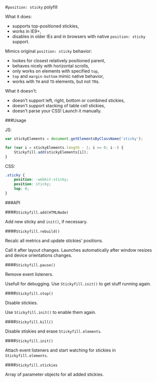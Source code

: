 #`position: sticky` polyfill

What it does:

- supports top-positioned stickies,
- works in IE9+,
- disables in older IEs and in browsers with native `position: sticky` support.

Mimics original `position: sticky` behavior:

- lookes for closest relatively positioned parent,
- behaves nicely with horizontal scrolls,
- only works on elements with specified `top`,
- `top` and `margin-bottom` mimic native behavior,
- works with `TH` and `TD` elements, but not `TR`s.

What it doesn't:

- doesn't support left, right, bottom or combined stickies,
- doesn't support stacking of table cell stickies,
- doesn't parse your CSS! Launch it manually.

###Usage

JS:

```js
var stickyElements = document.getElementsByClassName('sticky');

for (var i = stickyElements.length - 1; i >= 0; i--) {
    Stickyfill.add(stickyElements[i]);
}
```

CSS:

```css
.sticky {
	position: -webkit-sticky;
	position: sticky;
	top: 0;
}
```

###API

####`Stickyfill.add(HTMLNode)`

Add new sticky and `init()`, if necessary.

####`Stickyfill.rebuild()`

Recalc all metrics and update stickies' positions.

Call it after layout changes. Launches automatically after window resizes and device orientations changes.

####`Stickyfill.pause()`

Remove event listeners.

Usefull for debugging. Use `Stickyfill.init()` to get stuff running again.

####`Stickyfill.stop()`

Disable stickies.

Use `Stickyfill.init()` to enable them again.

####`Stickyfill.kill()`

Disable stiskies and erase `Stickyfill.elements`.

####`Stickyfill.init()`

Attach event listeners and start watching for stickies in `Stickyfill.elements`.

####`Stickyfill.stickies`

Array of parameter objects for all added stickies.
